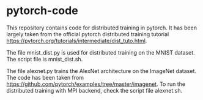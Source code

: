 # pytorch-code
This repository contains code for distributed training in pytorch. It has been largely taken from the official pytorch distributed
training tutorial https://pytorch.org/tutorials/intermediate/dist_tuto.html.

The file mnist_dist.py is used for distributed training on the MNIST dataset. The script file is mnist_dist.sh.

The file alexnet.py trains the AlexNet architecture on the ImageNet dataset. The code has been taken from  https://github.com/pytorch/examples/tree/master/imagenet. To run the distributed training with MPI backend, check the script file alexnet.sh.
